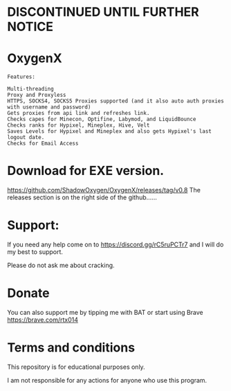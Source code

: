 # DISCONTINUED UNTIL FURTHER NOTICE

# OxygenX

```
Features:

Multi-threading
Proxy and Proxyless
HTTPS, SOCKS4, SOCKS5 Proxies supported (and it also auto auth proxies with username and password)
Gets proxies from api link and refreshes link.
Checks capes for Minecon, Optifine, Labymod, and LiquidBounce
Checks ranks for Hypixel, Mineplex, Hive, Velt
Saves Levels for Hypixel and Mineplex and also gets Hypixel's last logout date.
Checks for Email Access
```

# Download for EXE version.
https://github.com/ShadowOxygen/OxygenX/releases/tag/v0.8
The releases section is on the right side of the github......

# Support:
If you need any help come on to https://discord.gg/rC5ruPCTr7 and I will do my best to support.

Please do not ask me about cracking.

# Donate
You can also support me by tipping me with BAT or start using Brave https://brave.com/rtx014

# Terms and conditions
This repository is for educational purposes only.

I am not responsible for any actions for anyone who use this program.
